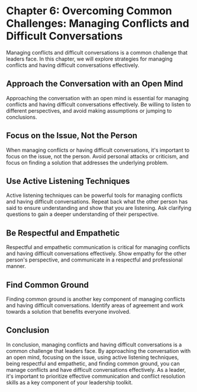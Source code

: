 Chapter 6: Overcoming Common Challenges: Managing Conflicts and Difficult Conversations
=======================================================================================

Managing conflicts and difficult conversations is a common challenge that leaders face. In this chapter, we will explore strategies for managing conflicts and having difficult conversations effectively.

Approach the Conversation with an Open Mind
-------------------------------------------

Approaching the conversation with an open mind is essential for managing conflicts and having difficult conversations effectively. Be willing to listen to different perspectives, and avoid making assumptions or jumping to conclusions.

Focus on the Issue, Not the Person
----------------------------------

When managing conflicts or having difficult conversations, it's important to focus on the issue, not the person. Avoid personal attacks or criticism, and focus on finding a solution that addresses the underlying problem.

Use Active Listening Techniques
-------------------------------

Active listening techniques can be powerful tools for managing conflicts and having difficult conversations. Repeat back what the other person has said to ensure understanding and show that you are listening. Ask clarifying questions to gain a deeper understanding of their perspective.

Be Respectful and Empathetic
----------------------------

Respectful and empathetic communication is critical for managing conflicts and having difficult conversations effectively. Show empathy for the other person's perspective, and communicate in a respectful and professional manner.

Find Common Ground
------------------

Finding common ground is another key component of managing conflicts and having difficult conversations. Identify areas of agreement and work towards a solution that benefits everyone involved.

Conclusion
----------

In conclusion, managing conflicts and having difficult conversations is a common challenge that leaders face. By approaching the conversation with an open mind, focusing on the issue, using active listening techniques, being respectful and empathetic, and finding common ground, you can manage conflicts and have difficult conversations effectively. As a leader, it's important to prioritize effective communication and conflict resolution skills as a key component of your leadership toolkit.


